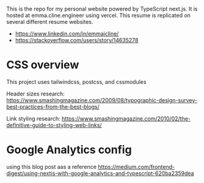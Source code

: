 This is the repo for my personal website powered by TypeScript next.js. It is hosted at emma.cline.engineer using vercel. This resume is replicated on several different resume websites.

* https://www.linkedin.com/in/emmajcline/
* https://stackoverflow.com/users/story/14635278

# CSS overview

This project uses tailwindcss, postcss, and cssmodules

Header sizes research: https://www.smashingmagazine.com/2009/08/typographic-design-survey-best-practices-from-the-best-blogs/

Link styling research: https://www.smashingmagazine.com/2010/02/the-definitive-guide-to-styling-web-links/

# Google Analytics config

using this blog post aas a reference https://medium.com/frontend-digest/using-nextjs-with-google-analytics-and-typescript-620ba2359dea

